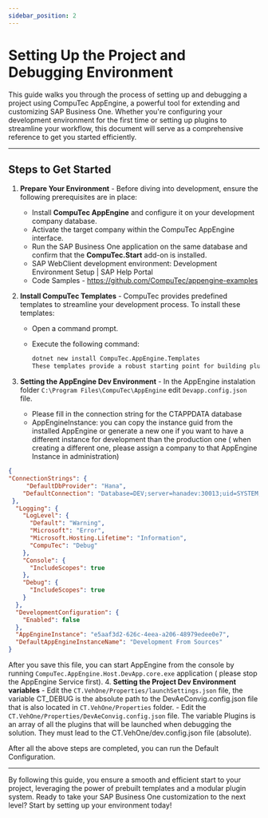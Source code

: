 ```yaml
---
sidebar_position: 2
---
```


# Setting Up the Project and Debugging Environment

This guide walks you through the process of setting up and debugging a project using CompuTec AppEngine, a powerful tool for extending and customizing SAP Business One. Whether you're configuring your development environment for the first time or setting up plugins to streamline your workflow, this document will serve as a comprehensive reference to get you started efficiently.

---

## Steps to Get Started

1. **Prepare Your Environment** - Before diving into development, ensure the following prerequisites are in place:

    - Install **CompuTec AppEngine** and configure it on your development company database.
    - Activate the target company within the CompuTec AppEngine interface.
    - Run the SAP Business One application on the same database and confirm that the **CompuTec.Start** add-on is installed.
    - SAP WebClient development environment: Development Environment Setup | SAP Help Portal
    - Code Samples - https://github.com/CompuTec/appengine-examples 
2. **Install CompuTec Templates** - CompuTec provides predefined templates to streamline your development process. To install these templates:

    - Open a command prompt.
    - Execute the following command:

        ```bash
        dotnet new install CompuTec.AppEngine.Templates  
        These templates provide a robust starting point for building plugins and customizations with minimal setup effort.
        ```

3. **Setting the AppEngine Dev Environment** - In the AppEngine instalation folder `C:\Program Files\CompuTec\AppEngine` edit `Devapp.config.json` file.
    - Please fill in the connection string for the CTAPPDATA database
    - AppEngineInstance: you can copy the instance guid from the installed AppEngine or generate a new one if you want to have a different instance for development than the production one ( when creating a different one, please assign a company to that AppEngine Instance in administration) 

```json
{  
"ConnectionStrings": {
     "DefaultDbProvider": "Hana",
    "DefaultConnection": "Database=DEV;server=hanadev:30013;uid=SYSTEM;password=xxxx;current Schema=CTAPPDATA"
 },
  "Logging": {
    "LogLevel": {
      "Default": "Warning",
      "Microsoft": "Error",
      "Microsoft.Hosting.Lifetime": "Information",
      "CompuTec": "Debug"
    },
    "Console": {
      "IncludeScopes": true
    },
    "Debug": {
      "IncludeScopes": true
    }
  },
  "DevelopmentConfiguration": {
    "Enabled": false
  },
  "AppEngineInstance": "e5aaf3d2-626c-4eea-a206-48979edee0e7",
  "DefaultAppEngineInstanceName": "Development From Sources"
}
```

After you save this file, you can start AppEngine from the console by running `CompuTec.AppEngine.Host.DevApp.core.exe` application ( please stop the AppEngine Service first).
4. **Setting the Project Dev Environment variables**
    - Edit the `CT.VehOne/Properties/launchSettings.json` file, the variable CT_DEBUG is the absolute path to the DevAeConvig.config.json file that is also located in `CT.VehOne/Properties` folder.
    - Edit the `CT.VehOne/Properties/DevAeConvig.config.json` file. The variable Plugins is an array of all the plugins that will be launched when debugging the solution. They must lead to the CT.VehOne/dev.config.json file (absolute).

After all the above steps are completed, you can run the Default Configuration.

---
By following this guide, you ensure a smooth and efficient start to your project, leveraging the power of prebuilt templates and a modular plugin system. Ready to take your SAP Business One customization to the next level? Start by setting up your environment today!
